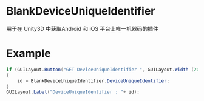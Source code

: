 # BlankDeviceUniqueIdentifier
用于在 Unity3D 中获取Android 和 iOS 平台上唯一机器码的插件


# Example 

```csharp
if (GUILayout.Button("GET DeviceUniqueIdentifier ", GUILayout.Width (200), GUILayout.Height (200))) 
{
    id = BlankDeviceUniqueIdentifier.DeviceUniqueIdentifier;
}
GUILayout.Label("DeviceUniqueIdentifier : "+ id);

```

